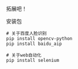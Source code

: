 拓展吧！



安装包

```
# 关于百度人脸识别
pip install opencv-python
pip install baidu_aip
```



```
# 关于web自动化
pip install selenium
```

